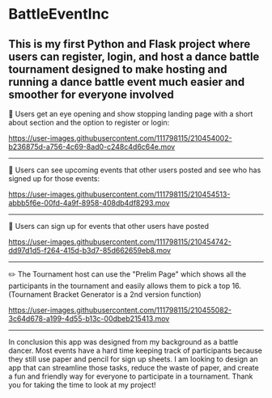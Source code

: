 # BattleEventInc
This is my first Python and Flask project where users can register, login, and host a dance battle tournament designed to make hosting and running a dance battle event much easier and smoother for everyone involved
---
👀 Users get an eye opening and show stopping landing page with a short about section and the option to register or login:

  https://user-images.githubusercontent.com/111798115/210454002-b236875d-a756-4c69-8ad0-c248c4d6c64e.mov

---
:brain: Users can see upcoming events that other users posted and see who has signed up for those events:

https://user-images.githubusercontent.com/111798115/210454513-abbb5f6e-00fd-4a9f-8958-408db4df8293.mov

---
:open_book: Users can sign up for events that other users have posted

https://user-images.githubusercontent.com/111798115/210454742-dd97d1d5-f264-415d-b3d7-85d662659eb8.mov

---
:pencil2: The Tournament host can use the "Prelim Page" which shows all the participants in the tournament and easily allows them to pick a top 16. (Tournament Bracket Generator is a 2nd version function)

https://user-images.githubusercontent.com/111798115/210455082-3c64d678-a199-4d55-b13c-00dbeb215413.mov

---
In conclusion this app was designed from my background as a battle dancer. Most events have a hard time keeping track of participants because they still use paper and pencil for sign up sheets. I am looking to design an app that can streamline those tasks, reduce the waste of paper, and create a fun and friendly way for everyone to participate in a tournament. Thank you for taking the time to look at my project!
